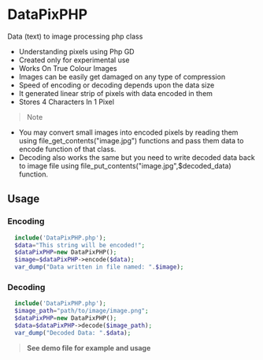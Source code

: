 # DataPixPHP
Data (text) to image processing php class

* Understanding pixels using Php GD
* Created only for experimental use
* Works On True Colour Images
* Images can be easily get damaged on any type of compression
* Speed of encoding or decoding depends upon the data size
* It generated linear strip of pixels with data encoded in them
* Stores 4 Characters In 1 Pixel

> Note
* You may convert small images into encoded pixels by reading them using file_get_contents("image.jpg") functions and pass them data to encode function of that class.  
* Decoding also works the same but you need to write decoded data back to image file using file_put_contents("image.jpg",$decoded_data) function.

## Usage

### Encoding
```php
  include('DataPixPHP.php');
  $data="This string will be encoded!";
  $dataPixPHP=new DataPixPHP();
  $image=$dataPixPHP->encode($data);
  var_dump("Data written in file named: ".$image);
```

### Decoding
```php
  include('DataPixPHP.php');
  $image_path="path/to/image/image.png";
  $dataPixPHP=new DataPixPHP();
  $data=$dataPixPHP->decode($image_path);
  var_dump("Decoded Data: ".$data);
```

> __See demo file for example and usage__
